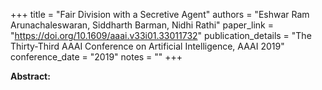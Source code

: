 +++
title = "Fair Division with a Secretive Agent"
authors = "Eshwar Ram Arunachaleswaran, Siddharth Barman, Nidhi Rathi"
paper_link = "https://doi.org/10.1609/aaai.v33i01.33011732"
publication_details = "The Thirty-Third AAAI Conference on Artificial Intelligence,  AAAI 2019"
conference_date = "2019"
notes = ""
+++

<b>Abstract:</b>
